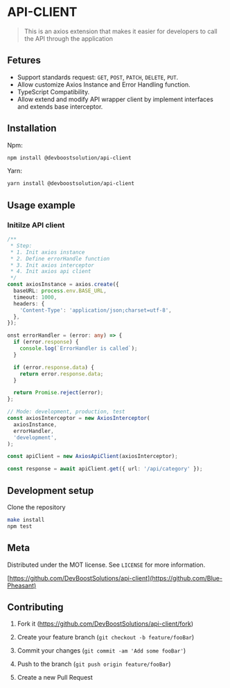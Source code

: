 # API-CLIENT
> This is an axios extension that makes it easier for developers to call the API through the application

## Fetures
- Support standards request: `GET`, `POST`, `PATCH`, `DELETE`, `PUT`.
- Allow customize Axios Instance and Error Handling function.
- TypeScript Compatibility.
- Allow extend and modify API wrapper client by implement interfaces and extends base interceptor.

## Installation

Npm: 
```sh
npm install @devboostsolution/api-client
```

Yarn:

```sh
yarn install @devboostsolution/api-client
```

## Usage example

### Initilze API client
```typescript
/**
 * Step:
 * 1. Init axios instance
 * 2. Define errorHandle function
 * 3. Init axios interceptor
 * 4. Init axios api client
 */
const axiosInstance = axios.create({
  baseURL: process.env.BASE_URL,
  timeout: 1000,
  headers: {
    'Content-Type': 'application/json;charset=utf-8',
  },
});

onst errorHandler = (error: any) => {
  if (error.response) {
    console.log(`ErrorHandler is called`);
  }

  if (error.response.data) {
    return error.response.data;
  }

  return Promise.reject(error);
};

// Mode: development, production, test
const axiosInterceptor = new AxiosInterceptor(
  axiosInstance,
  errorHandler,
  'development', 
);

const apiClient = new AxiosApiClient(axiosInterceptor);

const response = await apiClient.get({ url: '/api/category' });
```

## Development setup

Clone the repository 

```sh
make install
npm test
```

## Meta

Distributed under the MOT license. See ``LICENSE`` for more information.

[https://github.com/DevBoostSolutions/api-client](https://github.com/Blue-Pheasant)

## Contributing

1. Fork it (<https://github.com/DevBoostSolutions/api-client/fork>)

2. Create your feature branch (`git checkout -b feature/fooBar`)
3. Commit your changes (`git commit -am 'Add some fooBar'`)
4. Push to the branch (`git push origin feature/fooBar`)
5. Create a new Pull Request

<!-- Markdown link & img dfn's -->
[npm-image]: https://img.shields.io/npm/v/datadog-metrics.svg?style=flat-square
[npm-url]: https://npmjs.org/package/datadog-metrics
[npm-downloads]: https://img.shields.io/npm/dm/datadog-metrics.svg?style=flat-square
[travis-image]: https://img.shields.io/travis/dbader/node-datadog-metrics/master.svg?style=flat-square
[travis-url]: https://travis-ci.org/dbader/node-datadog-metrics
[wiki]: https://github.com/yourname/yourproject/wiki

